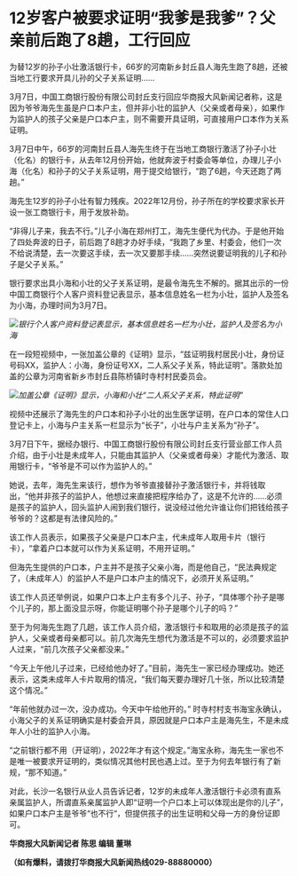 # 12岁客户被要求证明“我爹是我爹”？父亲前后跑了8趟，工行回应

为替12岁的孙子小壮激活银行卡，66岁的河南新乡封丘县人海先生跑了8趟，还被当地工行要求开具儿孙的父子关系证明……

3月7日，中国工商银行股份有限公司封丘支行回应华商报大风新闻记者称，这是因为爷爷海先生虽是户口本户主，但并非小壮的监护人（父亲或者母亲），如果作为监护人的孩子父亲是户口本户主，则不需要开具证明，可直接用户口本作为关系证明。

3月7日中午，66岁的河南封丘县人海先生终于在当地工商银行激活了孙子小壮（化名）的银行卡，从去年12月份开始，他就奔波于村委会等单位，办理儿子小海（化名）和孙子的父子关系证明，用于提交给银行，“跑了6趟，今天还跑了两趟。”

海先生12岁的孙子小壮有智力残疾。2022年12月份，孙子所在的学校要求家长开设一张工商银行卡，用于发放补助。

“非得儿子来，我去不行。”儿子小海在郑州打工，海先生便代为代办。于是他开始了四处奔波的日子，前后跑了8趟才办好手续，“我跑了乡里、村委会，他们一次不给说清楚，去一次要这手续，去一次又要那手续……突然说要证明我的儿子和孙子是父子关系。”

银行要求出具小海和小壮的父子关系证明，是最令海先生不解的。据其出示的一份中国工商银行个人客户资料登记表显示，基本信息姓名一栏为小壮，监护人及签名为小海，办理时间为3月7日。

![](https://inews.gtimg.com/om_bt/OAmyIxhyXdL-oyL_F2lAlJgsfu2LIv8r20ec57pxdJmfkAA/1000)_银行个人客户资料登记表显示，基本信息姓名一栏为小壮，监护人及签名为小海_

在一段短视频中，一张加盖公章的《证明》显示，“兹证明我村居民小壮，身份证号码XX，监护人：小海，身份证号XX，二人系父子关系，特此证明”。落款处加盖的公章为河南省新乡市封丘县陈桥镇时寺村村民委员会。

![](https://inews.gtimg.com/om_bt/Osk5khWqEG-UmwszszbRSOkFs9Bn7VoYON_KCUkSritIUAA/1000)_加盖公章《证明》显示，小海和小壮“二人系父子关系，特此证明”_

视频中还展示了海先生的户口本和孙子小壮的出生医学证明，在户口本的常住人口登记卡上，小海与户主关系一栏显示为“长子”，小壮与户主关系为“孙子”。

3月7日下午，据经办银行、中国工商银行股份有限公司封丘支行营业部工作人员介绍，由于小壮是未成年人，只能由其监护人（父亲或者母亲）才能代为激活、取用银行卡，“爷爷是不可以作为监护人的。”

她说，去年，海先生来该行，想作为爷爷直接替孙子激活银行卡，并将钱取出，“他并非孩子的监护人，他想过来直接把程序给办了，这是不允许的……必须是孩子的监护人，回头监护人闹到我们银行，说没经过他允许谁让你们把钱给孩子爷爷的？这都是有法律风险的。”

该工作人员表示，如果孩子父亲是户口本户主，代未成年人取用卡片（银行卡），“拿着户口本就可以作为关系证明，不用开证明。”

但海先生提供的户口本，户主并不是孩子父亲小海，而是他自己，“民法典规定了，（未成年人）的监护人不是户口本户主的情况下，必须开关系证明。”

该工作人员还举例说，如果户口本上户主有多个儿子、孙子，“具体哪个孙子是哪个儿子的，那上面没显示呀，你能证明哪个孙子是哪个儿子的吗？”

至于为何海先生跑了几趟，该工作人员介绍，激活银行卡和取用的必须是孩子的监护人，父亲或者母亲都可以。前几次海先生想代为激活是不可以的，必须要求监护人过来，“前几次孩子父亲都没来。”

“今天上午他儿子过来，已经给他办好了。”目前，海先生一家已经办理成功。她还表示，这类未成年人卡片取用的情况，“我们每天要办理好几十张，所以比较清楚这个情况。”

“年前他就办过一次，没办成功。今天中午给他开的。”
时寺村村支书海宝永确认，小海父子的关系证明确实是村委会开具，原因就是户口本户主是海先生，不是未成年人小壮的监护人小海。

“之前银行都不用（开证明），2022年才有这个规定。”海宝永称，海先生一家也不是唯一被要求开证明的，类似情况其他村民也遇上过。至于为何去年银行有了新规，“那不知道。”

对此，长沙一名银行从业人员告诉记者，12岁的未成年人激活银行卡必须有直系亲属监护人，所谓直系亲属监护人即“证明一个户口本上可以体现出是你的儿子”，如果户口本户主是爷爷“也不行“，但提供孩子的出生证明和父母一方的身份证即可。

**华商报大风新闻记者 陈思 编辑 董琳**

**（如有爆料，请拨打华商报大风新闻热线029-88880000）**

